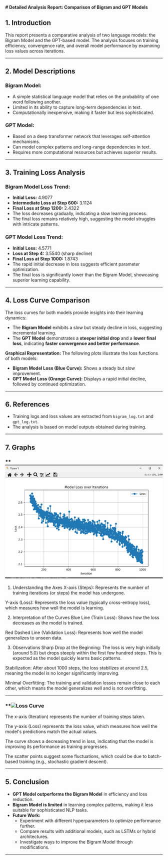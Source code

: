 
**# Detailed Analysis Report: Comparison of Bigram and GPT Models**

## 1. Introduction
This report presents a comparative analysis of two language models: the Bigram Model and the GPT-based model. The analysis focuses on training efficiency, convergence rate, and overall model performance by examining loss values across iterations.

---

## 2. Model Descriptions

### **Bigram Model:**
- A simple statistical language model that relies on the probability of one word following another.
- Limited in its ability to capture long-term dependencies in text.
- Computationally inexpensive, making it faster but less sophisticated.

### **GPT Model:**
- Based on a deep transformer network that leverages self-attention mechanisms.
- Can model complex patterns and long-range dependencies in text.
- Requires more computational resources but achieves superior results.

---

## 3. Training Loss Analysis

### **Bigram Model Loss Trend:**
- **Initial Loss:** 4.9077
- **Intermediate Loss at Step 600:** 3.1124
- **Final Loss at Step 1200:** 2.4322
- The loss decreases gradually, indicating a slow learning process.
- The final loss remains relatively high, suggesting the model struggles with intricate patterns.

### **GPT Model Loss Trend:**
- **Initial Loss:** 4.5771
- **Loss at Step 4:** 3.5540 (sharp decline)
- **Final Loss at Step 1000:** 1.8743
- The rapid initial decrease in loss suggests efficient parameter optimization.
- The final loss is significantly lower than the Bigram Model, showcasing superior learning capability.

---

## 4. Loss Curve Comparison
The loss curves for both models provide insights into their learning dynamics:
- The **Bigram Model** exhibits a slow but steady decline in loss, suggesting incremental learning.
- The **GPT Model** demonstrates a **steeper initial drop** and a **lower final loss**, indicating **faster convergence and better performance**.

**Graphical Representation:**
The following plots illustrate the loss functions of both models:
- **Bigram Model Loss (Blue Curve):** Shows a steady but slow improvement.
- **GPT Model Loss (Orange Curve):** Displays a rapid initial decline, followed by continued optimization.



---

## 6. References
- Training logs and loss values are extracted from `bigram_log.txt` and `gpt_log.txt`.
- The analysis is based on model outputs obtained during training.

---

## 7. Graphs

### **![Loss Curve](image.png)
1. Understanding the Axes
X-axis (Steps): Represents the number of training iterations (or steps) the model has undergone.

Y-axis (Loss): Represents the loss value (typically cross-entropy loss), which measures how well the model is learning.

2. Interpretation of the Curves
Blue Line (Train Loss): Shows how the loss decreases as the model is trained.

Red Dashed Line (Validation Loss): Represents how well the model generalizes to unseen data.

3. Observations
Sharp Drop at the Beginning: The loss is very high initially (around 5.0) but drops steeply within the first few hundred steps. This is expected as the model quickly learns basic patterns.

Stabilization: After about 1000 steps, the loss stabilizes at around 2.5, meaning the model is no longer significantly improving.

Minimal Overfitting: The training and validation losses remain close to each other, which means the model generalizes well and is not overfitting.


---


### **![Loss Curve](Screenshot(21).png)
The x-axis (Iteration) represents the number of training steps taken.

The y-axis (Loss) represents the loss value, which measures how well the model's predictions match the actual values.

The curve shows a decreasing trend in loss, indicating that the model is improving its performance as training progresses.

The scatter points suggest some fluctuations, which could be due to batch-based training (e.g., stochastic gradient descent).

---

## 5. Conclusion
- **GPT Model outperforms the Bigram Model** in efficiency and loss reduction.
- **Bigram Model is limited** in learning complex patterns, making it less suitable for sophisticated NLP tasks.
- **Future Work:**
  - Experiment with different hyperparameters to optimize performance further.
  - Compare results with additional models, such as LSTMs or hybrid architectures.
  - Investigate ways to improve the Bigram Model through modifications.

---



